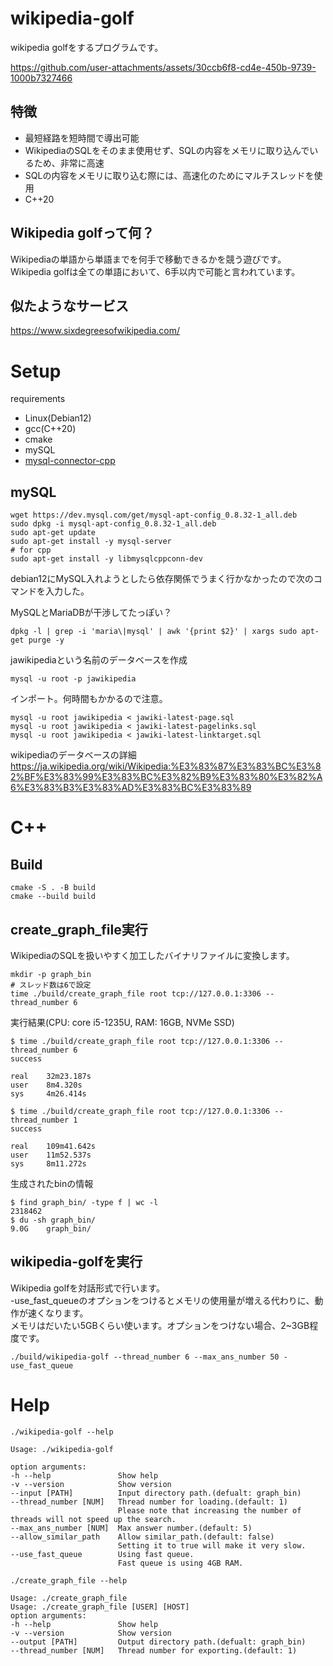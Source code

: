 # wikipedia-golf
wikipedia golfをするプログラムです。

https://github.com/user-attachments/assets/30ccb6f8-cd4e-450b-9739-1000b7327466

## 特徴
- 最短経路を短時間で導出可能
- WikipediaのSQLをそのまま使用せず、SQLの内容をメモリに取り込んでいるため、非常に高速
- SQLの内容をメモリに取り込む際には、高速化のためにマルチスレッドを使用
- C++20

## Wikipedia golfって何？
Wikipediaの単語から単語までを何手で移動できるかを競う遊びです。  
Wikipedia golfは全ての単語において、6手以内で可能と言われています。

## 似たようなサービス
https://www.sixdegreesofwikipedia.com/

# Setup

requirements
- Linux(Debian12)
- gcc(C++20)
- cmake
- mySQL
- [mysql-connector-cpp](https://github.com/mysql/mysql-connector-cpp)

## mySQL

```
wget https://dev.mysql.com/get/mysql-apt-config_0.8.32-1_all.deb
sudo dpkg -i mysql-apt-config_0.8.32-1_all.deb
sudo apt-get update
sudo apt-get install -y mysql-server
# for cpp
sudo apt-get install -y libmysqlcppconn-dev
```
debian12にMySQL入れようとしたら依存関係でうまく行かなかったので次のコマンドを入力した。

MySQLとMariaDBが干渉してたっぽい？
```
dpkg -l | grep -i 'maria\|mysql' | awk '{print $2}' | xargs sudo apt-get purge -y
```

jawikipediaという名前のデータベースを作成
```
mysql -u root -p jawikipedia
```
インポート。何時間もかかるので注意。
```
mysql -u root jawikipedia < jawiki-latest-page.sql
mysql -u root jawikipedia < jawiki-latest-pagelinks.sql
mysql -u root jawikipedia < jawiki-latest-linktarget.sql
```
wikipediaのデータベースの詳細
https://ja.wikipedia.org/wiki/Wikipedia:%E3%83%87%E3%83%BC%E3%82%BF%E3%83%99%E3%83%BC%E3%82%B9%E3%83%80%E3%82%A6%E3%83%B3%E3%83%AD%E3%83%BC%E3%83%89

# C++
## Build
```
cmake -S . -B build
cmake --build build
```

## create_graph_file実行
WikipediaのSQLを扱いやすく加工したバイナリファイルに変換します。

```
mkdir -p graph_bin
# スレッド数は6で設定
time ./build/create_graph_file root tcp://127.0.0.1:3306 --thread_number 6
```

実行結果(CPU: core i5-1235U, RAM: 16GB, NVMe SSD)
```
$ time ./build/create_graph_file root tcp://127.0.0.1:3306 --thread_number 6
success

real    32m23.187s
user    8m4.320s
sys     4m26.414s

$ time ./build/create_graph_file root tcp://127.0.0.1:3306 --thread_number 1
success

real    109m41.642s
user    11m52.537s
sys     8m11.272s
```

生成されたbinの情報
```
$ find graph_bin/ -type f | wc -l
2318462
$ du -sh graph_bin/
9.0G    graph_bin/
```

## wikipedia-golfを実行
Wikipedia golfを対話形式で行います。  
-use_fast_queueのオプションをつけるとメモリの使用量が増える代わりに、動作が速くなります。  
メモリはだいたい5GBくらい使います。オプションをつけない場合、2~3GB程度です。
```
./build/wikipedia-golf --thread_number 6 --max_ans_number 50 -use_fast_queue
```

# Help
```
./wikipedia-golf --help
```
```
Usage: ./wikipedia-golf

option arguments:
-h --help               Show help
-v --version            Show version
--input [PATH]          Input directory path.(defualt: graph_bin)
--thread_number [NUM]   Thread number for loading.(default: 1)
                        Please note that increasing the number of threads will not speed up the search.
--max_ans_number [NUM]  Max answer number.(default: 5)
--allow_similar_path    Allow similar_path.(default: false)
                        Setting it to true will make it very slow.
--use_fast_queue        Using fast queue.
                        Fast queue is using 4GB RAM.
```
```
./create_graph_file --help
```
```
Usage: ./create_graph_file
Usage: ./create_graph_file [USER] [HOST]
option arguments:
-h --help               Show help
-v --version            Show version
--output [PATH]         Output directory path.(defualt: graph_bin)
--thread_number [NUM]   Thread number for exporting.(default: 1)
```
